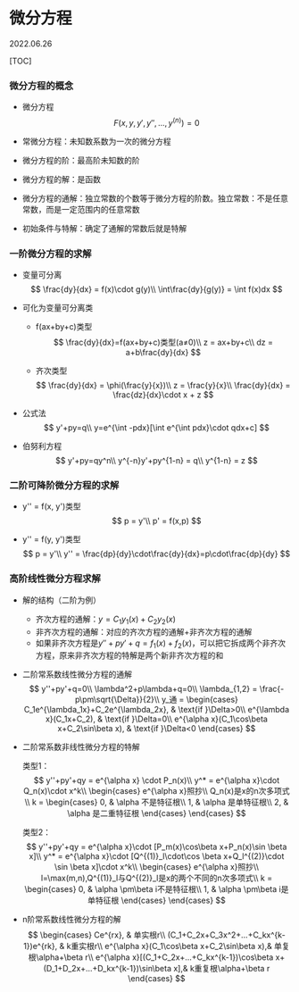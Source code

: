 # 微分方程
2022.06.26

[TOC]

### 微分方程的概念

* 微分方程
  $$
  F(x,y,y',y'',...,y^{(n)})=0
  $$
  

* 常微分方程：未知数系数为一次的微分方程

  

* 微分方程的阶：最高阶未知数的阶

  

* 微分方程的解：是函数

  

* 微分方程的通解：独立常数的个数等于微分方程的阶数。独立常数：不是任意常数，而是一定范围内的任意常数

  

* 初始条件与特解：确定了通解的常数后就是特解

### 一阶微分方程的求解

* 变量可分离
  $$
  \frac{dy}{dx} = f(x)\cdot g(y)\\
  \int\frac{dy}{g(y)} = \int f(x)dx
  $$
  

* 可化为变量可分离类

  * f(ax+by+c)类型
    $$
    \frac{dy}{dx}=f(ax+by+c)类型(a≠0)\\
    z = ax+by+c\\
    dz = a+b\frac{dy}{dx}
    $$

  * 齐次类型
    $$
    \frac{dy}{dx} = \phi(\frac{y}{x})\\
    z = \frac{y}{x}\\
    \frac{dy}{dx} = \frac{dz}{dx}\cdot x + z
    $$

* 公式法
  $$
  y'+py=q\\
  y=e^{\int -pdx}[\int e^{\int pdx}\cdot qdx+c]
  $$
  

* 伯努利方程
  $$
  y'+py=qy^n\\
  y^{-n}y'+py^{1-n} = q\\
  y^{1-n} = z
  $$
  

### 二阶可降阶微分方程的求解

* y'' = f(x, y')类型
  $$
  p = y'\\
  p' = f(x,p)
  $$
  

* y'' = f(y, y')类型
  $$
  p = y'\\
  y'' = \frac{dp}{dy}\cdot\frac{dy}{dx}=p\cdot\frac{dp}{dy}
  $$
  

### 高阶线性微分方程求解

* 解的结构（二阶为例）

  * 齐次方程的通解：$y = C_1y_1(x)+C_2y_2(x)$
  * 非齐次方程的通解：对应的齐次方程的通解+非齐次方程的通解
  * 如果非齐次方程是$y''+py'+q=f_1(x)+f_2(x)$，可以把它拆成两个非齐次方程，原来非齐次方程的特解是两个新非齐次方程的和

* 二阶常系数线性微分方程的通解
  $$
  y''+py'+q=0\\
  \lambda^2+p\lambda+q=0\\
  \lambda_{1,2} = \frac{-p\pm\sqrt{\Delta}}{2}\\
  y_通 =
  \begin{cases} 
  C_1e^{\lambda_1x}+C_2e^{\lambda_2x},  & \text{if }\Delta>0\\
  e^{\lambda x}(C_1x+C_2),  & \text{if }\Delta=0\\
  e^{\alpha x}(C_1\cos\beta x+C_2\sin\beta x),  & \text{if }\Delta<0
  \end{cases}
  $$
  

* 二阶常系数非线性微分方程的特解

  类型1：
  $$
  y''+py'+qy = e^{\alpha x} \cdot P_n(x)\\
  y^* = e^{\alpha x}\cdot Q_n(x)\cdot x^k\\
  \begin{cases} 
  e^{\alpha x}照抄\\
  Q_n(x)是x的n次多项式\\
  k =
  \begin{cases} 
  0,  & \alpha 不是特征根\\
  1,  & \alpha 是单特征根\\
  2,  & \alpha 是二重特征根
  \end{cases}
  \end{cases}
  $$
  

  类型2：
  $$
  y''+py'+qy = e^{\alpha x}\cdot [P_m(x)\cos\beta x+P_n(x)\sin \beta x]\\
  y^* = e^{\alpha x}\cdot [Q^{(1)}_l\cdot\cos \beta x+Q_l^{(2)}\cdot \sin \beta x]\cdot x^k\\
  \begin{cases} 
  e^{\alpha x}照抄\\
  l=\max(m,n),Q^{(1)}_l与Q^{(2)}_l是x的两个不同的n次多项式\\
  k =
  \begin{cases} 
  0,  & \alpha \pm\beta i不是特征根\\
  1,  & \alpha \pm\beta i是单特征根
  \end{cases}
  \end{cases}
  $$
  

* n阶常系数线性微分方程的解
  $$
  \begin{cases} 
  Ce^{rx},  & 单实根r\\
  (C_1+C_2x+C_3x^2+...+C_kx^{k-1})e^{rk},  & k重实根r\\
  e^{\alpha x}(C_1\cos\beta x+C_2\sin\beta x),& 单复根\alpha+\beta r\\
  e^{\alpha x}[(C_1+C_2x+...+C_kx^{k-1})\cos\beta x+(D_1+D_2x+...+D_kx^{k-1})\sin\beta x],& k重复根\alpha+\beta r
  \end{cases}
  $$
  